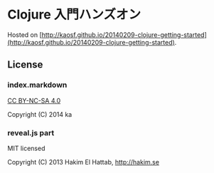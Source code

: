 # Clojure 入門ハンズオン

Hosted on [http://kaosf.github.io/20140209-clojure-getting-started](http://kaosf.github.io/20140209-clojure-getting-started).

## License

### index.markdown

[CC BY-NC-SA 4.0](href="http://creativecommons.org/licenses/by-nc-sa/4.0/")

Copyright (C) 2014 ka

### reveal.js part

MIT licensed

Copyright (C) 2013 Hakim El Hattab, http://hakim.se
